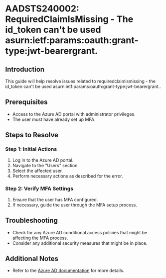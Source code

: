
# AADSTS240002: RequiredClaimIsMissing - The id_token can't be used asurn:ietf:params:oauth:grant-type:jwt-bearergrant.

## Introduction
This guide will help resolve issues related to requiredclaimismissing - the id_token can't be used asurn:ietf:params:oauth:grant-type:jwt-bearergrant..

## Prerequisites
- Access to the Azure AD portal with administrator privileges.
- The user must have already set up MFA.

## Steps to Resolve

### Step 1: Initial Actions
1. Log in to the Azure AD portal.
2. Navigate to the "Users" section.
3. Select the affected user.
4. Perform necessary actions as described for the error.

### Step 2: Verify MFA Settings
1. Ensure that the user has MFA configured.
2. If necessary, guide the user through the MFA setup process.

## Troubleshooting
- Check for any Azure AD conditional access policies that might be affecting the MFA process.
- Consider any additional security measures that might be in place.

## Additional Notes
- Refer to the [Azure AD documentation](https://learn.microsoft.com/en-us/azure/active-directory/) for more details.
